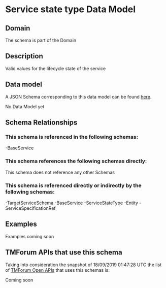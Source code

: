 # Service state type Data Model

## Domain

The  schema is part of the  Domain

## Description

Valid values for the lifecycle state of the service

## Data model

A JSON Schema corresponding to this data model can be found
[here](https://github.com/tmforum-rand/schemas/blob/master/Service/ServiceStateType.schema.json).

No Data Model yet

## Schema Relationships

### This schema is referenced in the following schemas:

-BaseService

### This schema references the following schemas directly:

This schema does not reference any other Schemas

### This schema is referenced directly or indirectly by the following schemas:

-TargetServiceSchema
-BaseService
-ServiceStateType
-Entity
-ServiceSpecificationRef



## Examples

Examples coming soon

## TMForum APIs that use this schema

Taking into consideration the snapshot of 18/09/2019 01:47:28 UTC the list of [TMForum Open APIs](https://www.tmforum.org/open-apis/) that uses this schemas is:

Coming soon